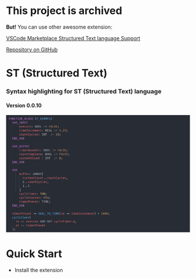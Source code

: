This project is archived
====

**But!** You can use other awesome extension:

[VSCode Marketplace Structured Text language Support](https://marketplace.visualstudio.com/items?itemName=Serhioromano.vscode-st)

[Repository on GitHub](https://github.com/Serhioromano/vscode-st)

# ST (Structured Text)
  
  ### Syntax highlighting for ST (Structured Text) language
  #### Version 0.0.10

  ![Structured Text highlighting](./images/preview.png)

# Quick Start
  - Install the extension

